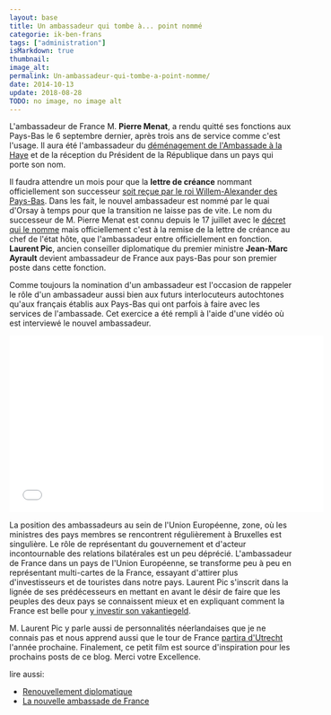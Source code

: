 ```yaml
---
layout: base
title: Un ambassadeur qui tombe à... point nommé
categorie: ik-ben-frans
tags: ["administration"]
isMarkdown: true
thumbnail: 
image_alt: 
permalink: Un-ambassadeur-qui-tombe-a-point-nomme/
date: 2014-10-13
update: 2018-08-28
TODO: no image, no image alt
---
```


L'ambassadeur de France M. **Pierre Menat**, a rendu quitté ses fonctions aux Pays-Bas le 6 septembre dernier, après trois ans de service comme c'est l'usage. Il aura été l'ambassadeur du [déménagement de l'Ambassade à la Haye](/Une-nouvelle-Ambassade-de-France) et de la réception du Président de la République dans un pays qui porte son nom.

<!--excerpt-->

Il faudra attendre un mois pour que la **lettre de créance** nommant officiellement son successeur [soit reçue par le roi Willem-Alexander des Pays-Bas](http://www.ambafrance-nl.org/Presentation-des-lettres-de-19989). Dans les fait, le nouvel ambassadeur est nommé par le quai d'Orsay à temps pour que la transition ne laisse pas de vite. Le nom du successeur  de M. Pierre Menat est connu depuis le 17 juillet avec le [décret qui le nomme](http://www.legifrance.gouv.fr/affichTexte.do?cidTexte=JORFTEXT000029263505) mais officiellement c'est à la remise de la lettre de créance au chef de l'état hôte, que l'ambassadeur entre officiellement en fonction. **Laurent Pic**, ancien conseiller diplomatique du premier ministre **Jean-Marc Ayrault** devient ambassadeur de France aux pays-Bas pour son premier poste dans cette fonction.

Comme toujours la nomination d'un ambassadeur est l'occasion de rappeler le rôle d'un ambassadeur aussi bien aux futurs interlocuteurs autochtones qu'aux français établis aux Pays-Bas qui ont parfois à faire avec les services de l'ambassade. Cet exercice a été rempli à l'aide d'une vidéo où est interviewé le nouvel ambassadeur.

<!-- HTML -->
<div class="flex flex-col items-center">
<!--iframe width="560" height="315" src="//www.youtube.com/embed/N9PMvLp17Gw" frameborder="0" allowfullscreen></iframe-->
<iframe width="560" height="315" src="//www.youtube.com/embed/mM7J6af2PL0" frameborder="0" allowfullscreen></iframe>
</div>
<!-- / HTML -->

La position des ambassadeurs au sein de l'Union Européenne, zone, où les ministres des pays membres se rencontrent régulièrement à Bruxelles est singulière. Le rôle de représentant du gouvernement et d'acteur incontournable des relations bilatérales est un peu déprécié. L'ambassadeur de France dans un pays de l'Union Européenne, se transforme peu à peu en représentant multi-cartes de la France, essayant d'attirer plus d'investisseurs et de touristes dans notre pays. Laurent Pic s'inscrit dans la lignée de ses prédécesseurs en mettant en avant le désir de faire que les peuples des deux pays se connaissent mieux et en expliquant comment la France est belle pour [y investir son vakantiegeld](/nouveau-mot-vakantiegeld).

M. Laurent Pic y parle aussi de personnalités néerlandaises que je ne connais pas et nous apprend aussi que le tour de France [partira d'Utrecht](http://www.tourdefranceutrecht.com/) l'année prochaine. Finalement, ce petit film est source d'inspiration pour les prochains posts de ce blog. Merci votre Excellence.

lire aussi: 
* [Renouvellement diplomatique](/renouvellement-diplomatique)
* [La nouvelle ambassade de France](/Une-nouvelle-Ambassade-de-France)


<!-- post notes:
https://fr.wikipedia.org/wiki/Ambassade_de_France_aux_Pays-Bas 
http://www.ambafrance-nl.org/Le-mot-de-l-Ambassadeur-Septembre 
http://www.ambafrance-nl.org/VIDEO-Gesprek-met-Laurent-Pic 
http://www.legifrance.gouv.fr/affichTexte.do?cidTexte=JORFTEXT000029263505
http://www.acteurspublics.com/2014/07/21/l-ex-conseiller-diplomatique-de-jean-marc-ayrault-obtient-son-premier-poste-d-ambassadeur 
Hollande en Hollande : http://www.ambafrance-nl.org/Deplacement-du-president-de-la 
http://www.ambafrance-nl.org/Entretien-avec-Pierre-Menat,19703
--->
